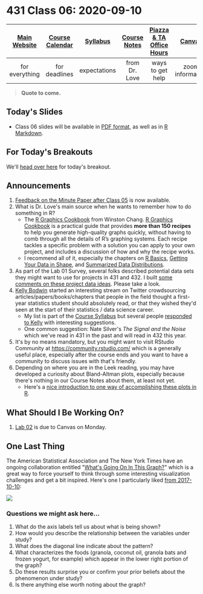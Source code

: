 # 431 Class 06: 2020-09-10

[Main Website](https://thomaselove.github.io/431/) | [Course Calendar](https://thomaselove.github.io/431/calendar.html) | [Syllabus](https://thomaselove.github.io/431-2020-syllabus/) | [Course Notes](https://thomaselove.github.io/431-notes/) | [Piazza & TA Office Hours](https://thomaselove.github.io/431/contact.html) | [Canvas](https://canvas.case.edu) | [Data and Code](https://thomaselove.github.io/431/data_index.html)
:-----------: | :--------------: | :----------: | :---------: | :-------------: | :-----------: | :------------:
for everything | for deadlines | expectations | from Dr. Love | ways to get help | zoom information | for downloads

> **Quote to come.** 

## Today's Slides

- Class 06 slides will be available in [PDF format](https://github.com/THOMASELOVE/431-2020/blob/master/classes/class06/431_class-06-slides_2020.pdf), as well as in [R Markdown](https://github.com/THOMASELOVE/431-2020/blob/master/classes/class06/431_class-06-slides_2020.Rmd).

## For Today's Breakouts

We'll [head over here](https://github.com/THOMASELOVE/431-2020/blob/master/classes/movies/breakout1.md) for today's breakout.

## Announcements

1. [Feedback on the Minute Paper after Class 05](https://github.com/THOMASELOVE/431-2020/tree/master/minutepapers) is now available.
2. What is Dr. Love's main source when he wants to remember how to do something in R? 
    - The [R Graphics Cookbook](https://r-graphics.org/) from Winston Chang. [R Graphics Cookbook](https://r-graphics.org/) is a practical guide that provides **more than 150 recipes** to help you generate high-quality graphs quickly, without having to comb through all the details of R’s graphing systems. Each recipe tackles a specific problem with a solution you can apply to your own project, and includes a discussion of how and why the recipe works.
    - I recommend all of it, especially the chapters on [R Basics](https://r-graphics.org/chapter-r-basics), [Getting Your Data in Shape](https://r-graphics.org/chapter-dataprep), and [Summarized Data Distributions](https://r-graphics.org/chapter-distribution).
3. As part of the Lab 01 Survey, several folks described potential data sets they might want to use for projects in 431 and 432. I built [some comments on these project data ideas](http://bit.ly/431-2020-lab01-project-data-ideas). Please take a look.
4. [Kelly Bodwin](https://twitter.com/kellybodwin/status/1303083136046170112) started an interesting stream on Twitter crowdsourcing articles/papers/books/chapters that people in the field thought a first-year statistics student should absolutely read, or that they wished they'd seen at the start of their statistics / data science career. 
    - My list is part of the [Course Syllabus](https://thomaselove.github.io/431-2020-syllabus/) but several people [responded to Kelly](https://twitter.com/kellybodwin/status/1303083136046170112) with interesting suggestions.
    - One common suggestion: Nate Silver's *The Signal and the Noise* which we've read in 431 in the past and will read in 432 this year.
5.  It's by no means mandatory, but you might want to visit RStudio Community at https://community.rstudio.com/ which is a generally useful place, especially after the course ends and you want to have a community to discuss issues with that's friendly.
6. Depending on where you are in the Leek reading, you may have developed a curiosity about Bland-Altman plots, especially because there's nothing in our Course Notes about them, at least not yet.
    - Here's a [nice introduction to one way of accomplishing these plots in R](https://cran.r-project.org/web/packages/BlandAltmanLeh/vignettes/Intro.html).

## What Should I Be Working On?

1. [Lab 02](https://github.com/THOMASELOVE/431-2020/blob/master/labs/lab02/lab02.md) is due to Canvas on Monday.

## One Last Thing

The American Statistical Association and The New York Times have an ongoing collaboration entitled "[What's Going On In This Graph?](https://www.nytimes.com/column/whats-going-on-in-this-graph)" which is a great way to force yourself to think through some interesting visualization challenges and get a bit inspired. Here's one I particularly liked [from 2017-10-10](https://www.nytimes.com/2017/10/09/learning/whats-going-on-in-this-graph-oct-10-2017.html):

![](https://github.com/THOMASELOVE/431-2020/blob/master/classes/class06/images/nyt_2017-10-10.png)

### Questions we might ask here...

1. What do the axis labels tell us about what is being shown?
2. How would you describe the relationship between the variables under study?
3. What does the diagonal line indicate about the pattern?
4. What characterizes the foods (granola, coconut oil, granola bats and frozen yogurt, for example) which appear in the lower right portion of the graph?
5. Do these results surprise you or confirm your prior beliefs about the phenomenon under study?
6. Is there anything else worth noting about the graph?

